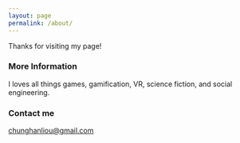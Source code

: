 ```yaml
---
layout: page
permalink: /about/
---
```


Thanks for visiting my page!

### More Information

I loves all things games, gamification, VR, science fiction, and social engineering.

### Contact me

[chunghanliou@gmail.com](mailto:email@domain.com)
